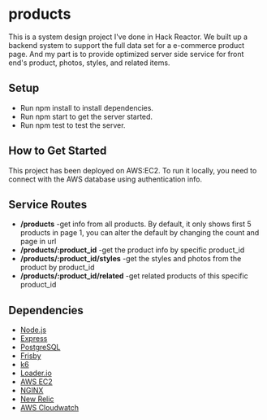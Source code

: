 # products

This is a system design project I've done in Hack Reactor. We built up a backend system to support the full data set for a e-commerce product page. And my part is to provide optimized server side service for front end's product, photos, styles, and related items. 

## Setup
+ Run npm install to install dependencies.
+ Run npm start to get the server started.
+ Run npm test to test the server.

## How to Get Started
This project has been deployed on AWS:EC2. To run it locally, you need to connect with the AWS database using authentication info.

## Service Routes
+ **/products**  -get info from all products. By default, it only shows first 5 products in page 1, you can alter the default by changing the count and page in url
+ **/products/:product_id**  -get the product info by specific product_id
+ **/products/:product_id/styles**  -get the styles and photos from the product by product_id
+ **/products/:product_id/related**  -get related products of this specific product_id

## Dependencies 
- [Node.js](https://nodejs.org/en) 
- [Express](https://expressjs.com/)
- [PostgreSQL](https://www.postgresql.org/) 
- [Frisby](https://docs.frisbyjs.com/)
- [k6](https://k6.io/stress-testing/)
- [Loader.io](https://loader.io/)
- [AWS EC2](https://aws.amazon.com/ec2/)
- [NGINX](https://nginx.org/en/)
- [New Relic](https://newrelic.com/)
- [AWS Cloudwatch](https://aws.amazon.com/cloudwatch/)
